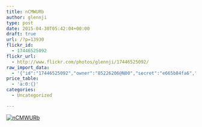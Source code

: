 ```yaml
---
title: nCMWURb
author: glennji
type: post
date: 2015-04-30T05:42:04+00:00
draft: true
url: /?p=13930
flickr_id:
  - 17446525092
flickr_url:
  - http://www.flickr.com/photos/glennji/17446525092/
raw_import_data:
  - '{"id":"17446525092","owner":"85226206@N00","secret":"e665b84fa6","server":"7663","farm":8,"title":"nCMWURb","ispublic":0,"isfriend":0,"isfamily":0,"description":{"_content":""},"dateupload":"1431163121","lastupdate":"1431163122","datetaken":"2015-04-30 05:42:04","datetakengranularity":0,"datetakenunknown":"1","ownername":"glennji","tags":"","machine_tags":"","originalsecret":"bbd6eb9e6b","originalformat":"png","latitude":0,"longitude":0,"accuracy":0,"context":0,"media":"photo","media_status":"ready","url_o":"https://farm8.staticflickr.com/7663/17446525092_bbd6eb9e6b_o.png","height_o":"750","width_o":"495"}'
price_table:
  - 'a:0:{}'
categories:
  - Uncategorized

---
```

<p class="flickr-image">
  <a href="http://www.flickr.com/photos/glennji/17446525092/" class="flickr-link"><img src="http://i2.wp.com/glennji.com/wp-content/uploads/2015/04/17446525092_bbd6eb9e6b_o.png?fit=1024%2C1024" width="" height="" alt="nCMWURb" class="keyring-img" /></a>
</p>
